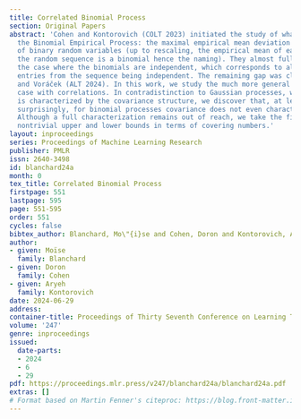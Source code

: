 ```yaml
---
title: Correlated Binomial Process
section: Original Papers
abstract: 'Cohen and Kontorovich (COLT 2023) initiated the study of what we call here
  the Binomial Empirical Process: the maximal empirical mean deviation for sequences
  of binary random variables (up to rescaling, the empirical mean of each entry of
  the random sequence is a binomial hence the naming). They almost fully analyzed
  the case where the binomials are independent, which corresponds to all random variable
  entries from the sequence being independent. The remaining gap was closed by Blanchard
  and Voráček (ALT 2024). In this work, we study the much more general and challenging
  case with correlations. In contradistinction to Gaussian processes, whose behavior
  is characterized by the covariance structure, we discover that, at least  somewhat
  surprisingly, for binomial processes covariance does not even characterize convergence.
  Although a full characterization remains out of reach, we take the first steps with
  nontrivial upper and lower bounds in terms of covering numbers.'
layout: inproceedings
series: Proceedings of Machine Learning Research
publisher: PMLR
issn: 2640-3498
id: blanchard24a
month: 0
tex_title: Correlated Binomial Process
firstpage: 551
lastpage: 595
page: 551-595
order: 551
cycles: false
bibtex_author: Blanchard, Mo\"{i}se and Cohen, Doron and Kontorovich, Aryeh
author:
- given: Moïse
  family: Blanchard
- given: Doron
  family: Cohen
- given: Aryeh
  family: Kontorovich
date: 2024-06-29
address:
container-title: Proceedings of Thirty Seventh Conference on Learning Theory
volume: '247'
genre: inproceedings
issued:
  date-parts:
  - 2024
  - 6
  - 29
pdf: https://proceedings.mlr.press/v247/blanchard24a/blanchard24a.pdf
extras: []
# Format based on Martin Fenner's citeproc: https://blog.front-matter.io/posts/citeproc-yaml-for-bibliographies/
---
```

